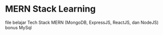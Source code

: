 # MERN Stack Learning
file belajar Tech Stack MERN (MongoDB, ExpressJS, ReactJS, dan NodeJS) bonus MySql


